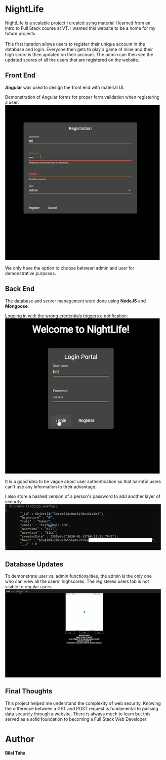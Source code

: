 # NightLife
NightLife is a scalable project I created using material I learned from an Intro to Full Stack course at VT. 
I wanted this website to be a home for my future projects.  
<br>
This first iteration allows users to register their unique account in the database and login. Everyone then gets to play a game of mine 
and their high score is then updated on their account. 
The admin can then see the updated scores of all the users that are registered on the website. 

## Front End
**Angular** was used to design the front end with material UI. 

Demonstration of Angular forms for proper form validation when registering a user:
<img src="https://github.com/TahaBilalCS/NightLife/blob/master/demo/register.gif"/>

We only have the option to choose between admin and user for demonstrative purposes.

## Back End

The database and server management were done using **NodeJS** and **Mongoose**. 

Logging in with the wrong credentials triggers a notification:
<img src="https://github.com/TahaBilalCS/NightLife/blob/master/demo/login.gif"/>

It is a good idea to be vague about user authentication so that harmful users can't use any information to their advantage.

I also store a hashed version of a person's password to add another layer of security. 
<img src="https://github.com/TahaBilalCS/NightLife/blob/master/demo/mongo.PNG"/>

## Database Updates
To demonstrate user vs. admin functionalities, the admin is the only one who can view all the users' highscores. The registered users
tab is not visible to regular users.
<img src="https://github.com/TahaBilalCS/NightLife/blob/master/demo/highscore.gif"/>

## Final Thoughts
This project helped me understand the complexity of web security. Knowing the difference between a GET and POST request is
fundamental to passing data securely through a website. There is always much to learn but this served as a solid
foundation to becoming a Full Stack Web Developer

# Author
**Bilal Taha**
